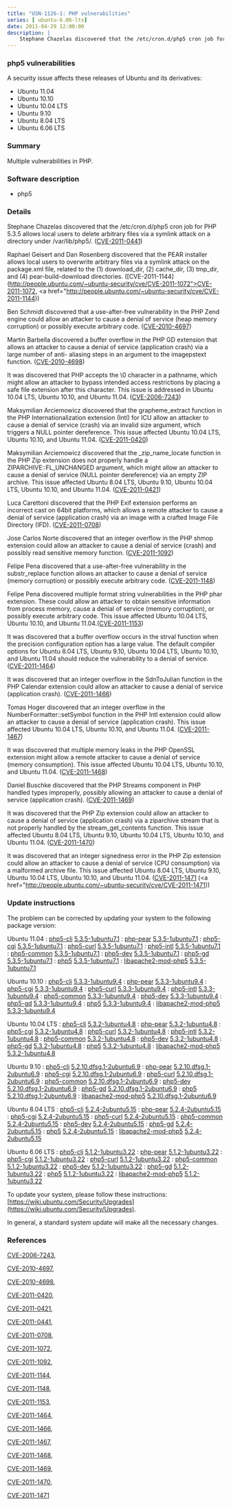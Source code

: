 ```yaml
---
title: "USN-1126-1: PHP vulnerabilities"
series: [ ubuntu-6.06-lts]
date: 2011-04-29 12:00:00
description: |
    Stephane Chazelas discovered that the /etc/cron.d/php5 cron job for PHP 5.3.5 allows local users to delete arbitrary files via a symlink attack on a directory under /var/lib/php5/. ([CVE-2011-0441](http://people.ubuntu.com/~ubuntu-security/cve/CVE-2011-0441))
--- 
```

 
### php5 vulnerabilities

A security issue affects these releases of Ubuntu and its derivatives:

* Ubuntu 11.04
* Ubuntu 10.10
* Ubuntu 10.04 LTS
* Ubuntu 9.10
* Ubuntu 8.04 LTS
* Ubuntu 6.06 LTS

### Summary

Multiple vulnerabilities in PHP. 

### Software description

* php5 

### Details

Stephane Chazelas discovered that the /etc/cron.d/php5 cron job for PHP 5.3.5 allows local users to delete arbitrary files via a symlink attack on a directory under /var/lib/php5/. ([CVE-2011-0441](http://people.ubuntu.com/~ubuntu-security/cve/CVE-2011-0441))

Raphael Geisert and Dan Rosenberg discovered that the PEAR installer allows local users to overwrite arbitrary files via a symlink attack on the package.xml file, related to the (1) download_dir, (2) cache_dir, (3) tmp_dir, and (4) pear-build-download directories. ([CVE-2011-1144](http://people.ubuntu.com/~ubuntu-security/cve/CVE-2011-1072">CVE-2011-1072</a>, <a href="http://people.ubuntu.com/~ubuntu-security/cve/CVE-2011-1144))

Ben Schmidt discovered that a use-after-free vulnerability in the PHP Zend engine could allow an attacker to cause a denial of service (heap memory corruption) or possibly execute arbitrary code. ([CVE-2010-4697](http://people.ubuntu.com/~ubuntu-security/cve/CVE-2010-4697))

Martin Barbella discovered a buffer overflow in the PHP GD extension that allows an attacker to cause a denial of service (application crash) via a large number of anti- aliasing steps in an argument to the imagepstext function. ([CVE-2010-4698](http://people.ubuntu.com/~ubuntu-security/cve/CVE-2010-4698))

It was discovered that PHP accepts the \0 character in a pathname, which might allow an attacker to bypass intended access restrictions by placing a safe file extension after this character. This issue is addressed in Ubuntu 10.04 LTS, Ubuntu 10.10, and Ubuntu 11.04. ([CVE-2006-7243](http://people.ubuntu.com/~ubuntu-security/cve/CVE-2006-7243))

Maksymilian Arciemowicz discovered that the grapheme_extract function in the PHP Internationalization extension (Intl) for ICU allow an attacker to cause a denial of service (crash) via an invalid size argument, which triggers a NULL pointer dereference. This issue affected Ubuntu 10.04 LTS, Ubuntu 10.10, and Ubuntu 11.04. ([CVE-2011-0420](http://people.ubuntu.com/~ubuntu-security/cve/CVE-2011-0420))

Maksymilian Arciemowicz discovered that the _zip_name_locate function in the PHP Zip extension does not properly handle a ZIPARCHIVE::FL_UNCHANGED argument, which might allow an attacker to cause a denial of service (NULL pointer dereference) via an empty ZIP archive. This issue affected Ubuntu 8.04 LTS, Ubuntu 9.10, Ubuntu 10.04 LTS, Ubuntu 10.10, and Ubuntu 11.04. ([CVE-2011-0421](http://people.ubuntu.com/~ubuntu-security/cve/CVE-2011-0421))

Luca Carettoni discovered that the PHP Exif extension performs an incorrect cast on 64bit platforms, which allows a remote attacker to cause a denial of service (application crash) via an image with a crafted Image File Directory (IFD). ([CVE-2011-0708](http://people.ubuntu.com/~ubuntu-security/cve/CVE-2011-0708))

Jose Carlos Norte discovered that an integer overflow in the PHP shmop extension could allow an attacker to cause a denial of service (crash) and possibly read sensitive memory function. ([CVE-2011-1092](http://people.ubuntu.com/~ubuntu-security/cve/CVE-2011-1092))

Felipe Pena discovered that a use-after-free vulnerability in the substr_replace function allows an attacker to cause a denial of service (memory corruption) or possibly execute arbitrary code. ([CVE-2011-1148](http://people.ubuntu.com/~ubuntu-security/cve/CVE-2011-1148))

Felipe Pena discovered multiple format string vulnerabilities in the PHP phar extension. These could allow an attacker to obtain sensitive information from process memory, cause a denial of service (memory corruption), or possibly execute arbitrary code. This issue affected Ubuntu 10.04 LTS, Ubuntu 10.10, and Ubuntu 11.04.([CVE-2011-1153](http://people.ubuntu.com/~ubuntu-security/cve/CVE-2011-1153))

It was discovered that a buffer overflow occurs in the strval function when the precision configuration option has a large value. The default compiler options for Ubuntu 8.04 LTS, Ubuntu 9.10, Ubuntu 10.04 LTS, Ubuntu 10.10, and Ubuntu 11.04 should reduce the vulnerability to a denial of service. ([CVE-2011-1464](http://people.ubuntu.com/~ubuntu-security/cve/CVE-2011-1464))

It was discovered that an integer overflow in the SdnToJulian function in the PHP Calendar extension could allow an attacker to cause a denial of service (application crash). ([CVE-2011-1466](http://people.ubuntu.com/~ubuntu-security/cve/CVE-2011-1466))

Tomas Hoger discovered that an integer overflow in the NumberFormatter::setSymbol function in the PHP Intl extension could allow an attacker to cause a denial of service (application crash). This issue affected Ubuntu 10.04 LTS, Ubuntu 10.10, and Ubuntu 11.04. ([CVE-2011-1467](http://people.ubuntu.com/~ubuntu-security/cve/CVE-2011-1467))

It was discovered that multiple memory leaks in the PHP OpenSSL extension might allow a remote attacker to cause a denial of service (memory consumption). This issue affected Ubuntu 10.04 LTS, Ubuntu 10.10, and Ubuntu 11.04. ([CVE-2011-1468](http://people.ubuntu.com/~ubuntu-security/cve/CVE-2011-1468))

Daniel Buschke discovered that the PHP Streams component in PHP handled types improperly, possibly allowing an attacker to cause a denial of service (application crash). ([CVE-2011-1469](http://people.ubuntu.com/~ubuntu-security/cve/CVE-2011-1469))

It was discovered that the PHP Zip extension could allow an attacker to cause a denial of service (application crash) via a ziparchive stream that is not properly handled by the stream_get_contents function. This issue affected Ubuntu 8.04 LTS, Ubuntu 9.10, Ubuntu 10.04 LTS, Ubuntu 10.10, and Ubuntu 11.04. ([CVE-2011-1470](http://people.ubuntu.com/~ubuntu-security/cve/CVE-2011-1470))

It was discovered that an integer signedness error in the PHP Zip extension could allow an attacker to cause a denial of service (CPU consumption) via a malformed archive file. This issue affected Ubuntu 8.04 LTS, Ubuntu 9.10, Ubuntu 10.04 LTS, Ubuntu 10.10, and Ubuntu 11.04. ([CVE-2011-1471](http://people.ubuntu.com/~ubuntu-security/cve/CVE-2011-1470">CVE-2011-1470</a>) (<a href="http://people.ubuntu.com/~ubuntu-security/cve/CVE-2011-1471)) 

### Update instructions

The problem can be corrected by updating your system to the following package version:

Ubuntu 11.04
 : [php5-cli](https://launchpad.net/ubuntu/+source/php5) <span> [5.3.5-1ubuntu7.1](https://launchpad.net/ubuntu/+source/php5/5.3.5-1ubuntu7.1) </span> 
 : [php-pear](https://launchpad.net/ubuntu/+source/php5) <span> [5.3.5-1ubuntu7.1](https://launchpad.net/ubuntu/+source/php5/5.3.5-1ubuntu7.1) </span> 
 : [php5-cgi](https://launchpad.net/ubuntu/+source/php5) <span> [5.3.5-1ubuntu7.1](https://launchpad.net/ubuntu/+source/php5/5.3.5-1ubuntu7.1) </span> 
 : [php5-curl](https://launchpad.net/ubuntu/+source/php5) <span> [5.3.5-1ubuntu7.1](https://launchpad.net/ubuntu/+source/php5/5.3.5-1ubuntu7.1) </span> 
 : [php5-intl](https://launchpad.net/ubuntu/+source/php5) <span> [5.3.5-1ubuntu7.1](https://launchpad.net/ubuntu/+source/php5/5.3.5-1ubuntu7.1) </span> 
 : [php5-common](https://launchpad.net/ubuntu/+source/php5) <span> [5.3.5-1ubuntu7.1](https://launchpad.net/ubuntu/+source/php5/5.3.5-1ubuntu7.1) </span> 
 : [php5-dev](https://launchpad.net/ubuntu/+source/php5) <span> [5.3.5-1ubuntu7.1](https://launchpad.net/ubuntu/+source/php5/5.3.5-1ubuntu7.1) </span> 
 : [php5-gd](https://launchpad.net/ubuntu/+source/php5) <span> [5.3.5-1ubuntu7.1](https://launchpad.net/ubuntu/+source/php5/5.3.5-1ubuntu7.1) </span> 
 : [php5](https://launchpad.net/ubuntu/+source/php5) <span> [5.3.5-1ubuntu7.1](https://launchpad.net/ubuntu/+source/php5/5.3.5-1ubuntu7.1) </span> 
 : [libapache2-mod-php5](https://launchpad.net/ubuntu/+source/php5) <span> [5.3.5-1ubuntu7.1](https://launchpad.net/ubuntu/+source/php5/5.3.5-1ubuntu7.1) </span> 

Ubuntu 10.10
 : [php5-cli](https://launchpad.net/ubuntu/+source/php5) <span> [5.3.3-1ubuntu9.4](https://launchpad.net/ubuntu/+source/php5/5.3.3-1ubuntu9.4) </span> 
 : [php-pear](https://launchpad.net/ubuntu/+source/php5) <span> [5.3.3-1ubuntu9.4](https://launchpad.net/ubuntu/+source/php5/5.3.3-1ubuntu9.4) </span> 
 : [php5-cgi](https://launchpad.net/ubuntu/+source/php5) <span> [5.3.3-1ubuntu9.4](https://launchpad.net/ubuntu/+source/php5/5.3.3-1ubuntu9.4) </span> 
 : [php5-curl](https://launchpad.net/ubuntu/+source/php5) <span> [5.3.3-1ubuntu9.4](https://launchpad.net/ubuntu/+source/php5/5.3.3-1ubuntu9.4) </span> 
 : [php5-intl](https://launchpad.net/ubuntu/+source/php5) <span> [5.3.3-1ubuntu9.4](https://launchpad.net/ubuntu/+source/php5/5.3.3-1ubuntu9.4) </span> 
 : [php5-common](https://launchpad.net/ubuntu/+source/php5) <span> [5.3.3-1ubuntu9.4](https://launchpad.net/ubuntu/+source/php5/5.3.3-1ubuntu9.4) </span> 
 : [php5-dev](https://launchpad.net/ubuntu/+source/php5) <span> [5.3.3-1ubuntu9.4](https://launchpad.net/ubuntu/+source/php5/5.3.3-1ubuntu9.4) </span> 
 : [php5-gd](https://launchpad.net/ubuntu/+source/php5) <span> [5.3.3-1ubuntu9.4](https://launchpad.net/ubuntu/+source/php5/5.3.3-1ubuntu9.4) </span> 
 : [php5](https://launchpad.net/ubuntu/+source/php5) <span> [5.3.3-1ubuntu9.4](https://launchpad.net/ubuntu/+source/php5/5.3.3-1ubuntu9.4) </span> 
 : [libapache2-mod-php5](https://launchpad.net/ubuntu/+source/php5) <span> [5.3.3-1ubuntu9.4](https://launchpad.net/ubuntu/+source/php5/5.3.3-1ubuntu9.4) </span> 

Ubuntu 10.04 LTS
 : [php5-cli](https://launchpad.net/ubuntu/+source/php5) <span> [5.3.2-1ubuntu4.8](https://launchpad.net/ubuntu/+source/php5/5.3.2-1ubuntu4.8) </span> 
 : [php-pear](https://launchpad.net/ubuntu/+source/php5) <span> [5.3.2-1ubuntu4.8](https://launchpad.net/ubuntu/+source/php5/5.3.2-1ubuntu4.8) </span> 
 : [php5-cgi](https://launchpad.net/ubuntu/+source/php5) <span> [5.3.2-1ubuntu4.8](https://launchpad.net/ubuntu/+source/php5/5.3.2-1ubuntu4.8) </span> 
 : [php5-curl](https://launchpad.net/ubuntu/+source/php5) <span> [5.3.2-1ubuntu4.8](https://launchpad.net/ubuntu/+source/php5/5.3.2-1ubuntu4.8) </span> 
 : [php5-intl](https://launchpad.net/ubuntu/+source/php5) <span> [5.3.2-1ubuntu4.8](https://launchpad.net/ubuntu/+source/php5/5.3.2-1ubuntu4.8) </span> 
 : [php5-common](https://launchpad.net/ubuntu/+source/php5) <span> [5.3.2-1ubuntu4.8](https://launchpad.net/ubuntu/+source/php5/5.3.2-1ubuntu4.8) </span> 
 : [php5-dev](https://launchpad.net/ubuntu/+source/php5) <span> [5.3.2-1ubuntu4.8](https://launchpad.net/ubuntu/+source/php5/5.3.2-1ubuntu4.8) </span> 
 : [php5-gd](https://launchpad.net/ubuntu/+source/php5) <span> [5.3.2-1ubuntu4.8](https://launchpad.net/ubuntu/+source/php5/5.3.2-1ubuntu4.8) </span> 
 : [php5](https://launchpad.net/ubuntu/+source/php5) <span> [5.3.2-1ubuntu4.8](https://launchpad.net/ubuntu/+source/php5/5.3.2-1ubuntu4.8) </span> 
 : [libapache2-mod-php5](https://launchpad.net/ubuntu/+source/php5) <span> [5.3.2-1ubuntu4.8](https://launchpad.net/ubuntu/+source/php5/5.3.2-1ubuntu4.8) </span> 

Ubuntu 9.10
 : [php5-cli](https://launchpad.net/ubuntu/+source/php5) <span> [5.2.10.dfsg.1-2ubuntu6.9](https://launchpad.net/ubuntu/+source/php5/5.2.10.dfsg.1-2ubuntu6.9) </span> 
 : [php-pear](https://launchpad.net/ubuntu/+source/php5) <span> [5.2.10.dfsg.1-2ubuntu6.9](https://launchpad.net/ubuntu/+source/php5/5.2.10.dfsg.1-2ubuntu6.9) </span> 
 : [php5-cgi](https://launchpad.net/ubuntu/+source/php5) <span> [5.2.10.dfsg.1-2ubuntu6.9](https://launchpad.net/ubuntu/+source/php5/5.2.10.dfsg.1-2ubuntu6.9) </span> 
 : [php5-curl](https://launchpad.net/ubuntu/+source/php5) <span> [5.2.10.dfsg.1-2ubuntu6.9](https://launchpad.net/ubuntu/+source/php5/5.2.10.dfsg.1-2ubuntu6.9) </span> 
 : [php5-common](https://launchpad.net/ubuntu/+source/php5) <span> [5.2.10.dfsg.1-2ubuntu6.9](https://launchpad.net/ubuntu/+source/php5/5.2.10.dfsg.1-2ubuntu6.9) </span> 
 : [php5-dev](https://launchpad.net/ubuntu/+source/php5) <span> [5.2.10.dfsg.1-2ubuntu6.9](https://launchpad.net/ubuntu/+source/php5/5.2.10.dfsg.1-2ubuntu6.9) </span> 
 : [php5-gd](https://launchpad.net/ubuntu/+source/php5) <span> [5.2.10.dfsg.1-2ubuntu6.9](https://launchpad.net/ubuntu/+source/php5/5.2.10.dfsg.1-2ubuntu6.9) </span> 
 : [php5](https://launchpad.net/ubuntu/+source/php5) <span> [5.2.10.dfsg.1-2ubuntu6.9](https://launchpad.net/ubuntu/+source/php5/5.2.10.dfsg.1-2ubuntu6.9) </span> 
 : [libapache2-mod-php5](https://launchpad.net/ubuntu/+source/php5) <span> [5.2.10.dfsg.1-2ubuntu6.9](https://launchpad.net/ubuntu/+source/php5/5.2.10.dfsg.1-2ubuntu6.9) </span> 

Ubuntu 8.04 LTS
 : [php5-cli](https://launchpad.net/ubuntu/+source/php5) <span> [5.2.4-2ubuntu5.15](https://launchpad.net/ubuntu/+source/php5/5.2.4-2ubuntu5.15) </span> 
 : [php-pear](https://launchpad.net/ubuntu/+source/php5) <span> [5.2.4-2ubuntu5.15](https://launchpad.net/ubuntu/+source/php5/5.2.4-2ubuntu5.15) </span> 
 : [php5-cgi](https://launchpad.net/ubuntu/+source/php5) <span> [5.2.4-2ubuntu5.15](https://launchpad.net/ubuntu/+source/php5/5.2.4-2ubuntu5.15) </span> 
 : [php5-curl](https://launchpad.net/ubuntu/+source/php5) <span> [5.2.4-2ubuntu5.15](https://launchpad.net/ubuntu/+source/php5/5.2.4-2ubuntu5.15) </span> 
 : [php5-common](https://launchpad.net/ubuntu/+source/php5) <span> [5.2.4-2ubuntu5.15](https://launchpad.net/ubuntu/+source/php5/5.2.4-2ubuntu5.15) </span> 
 : [php5-dev](https://launchpad.net/ubuntu/+source/php5) <span> [5.2.4-2ubuntu5.15](https://launchpad.net/ubuntu/+source/php5/5.2.4-2ubuntu5.15) </span> 
 : [php5-gd](https://launchpad.net/ubuntu/+source/php5) <span> [5.2.4-2ubuntu5.15](https://launchpad.net/ubuntu/+source/php5/5.2.4-2ubuntu5.15) </span> 
 : [php5](https://launchpad.net/ubuntu/+source/php5) <span> [5.2.4-2ubuntu5.15](https://launchpad.net/ubuntu/+source/php5/5.2.4-2ubuntu5.15) </span> 
 : [libapache2-mod-php5](https://launchpad.net/ubuntu/+source/php5) <span> [5.2.4-2ubuntu5.15](https://launchpad.net/ubuntu/+source/php5/5.2.4-2ubuntu5.15) </span> 

Ubuntu 6.06 LTS
 : [php5-cli](https://launchpad.net/ubuntu/+source/php5) <span> [5.1.2-1ubuntu3.22](https://launchpad.net/ubuntu/+source/php5/5.1.2-1ubuntu3.22) </span> 
 : [php-pear](https://launchpad.net/ubuntu/+source/php5) <span> [5.1.2-1ubuntu3.22](https://launchpad.net/ubuntu/+source/php5/5.1.2-1ubuntu3.22) </span> 
 : [php5-cgi](https://launchpad.net/ubuntu/+source/php5) <span> [5.1.2-1ubuntu3.22](https://launchpad.net/ubuntu/+source/php5/5.1.2-1ubuntu3.22) </span> 
 : [php5-curl](https://launchpad.net/ubuntu/+source/php5) <span> [5.1.2-1ubuntu3.22](https://launchpad.net/ubuntu/+source/php5/5.1.2-1ubuntu3.22) </span> 
 : [php5-common](https://launchpad.net/ubuntu/+source/php5) <span> [5.1.2-1ubuntu3.22](https://launchpad.net/ubuntu/+source/php5/5.1.2-1ubuntu3.22) </span> 
 : [php5-dev](https://launchpad.net/ubuntu/+source/php5) <span> [5.1.2-1ubuntu3.22](https://launchpad.net/ubuntu/+source/php5/5.1.2-1ubuntu3.22) </span> 
 : [php5-gd](https://launchpad.net/ubuntu/+source/php5) <span> [5.1.2-1ubuntu3.22](https://launchpad.net/ubuntu/+source/php5/5.1.2-1ubuntu3.22) </span> 
 : [php5](https://launchpad.net/ubuntu/+source/php5) <span> [5.1.2-1ubuntu3.22](https://launchpad.net/ubuntu/+source/php5/5.1.2-1ubuntu3.22) </span> 
 : [libapache2-mod-php5](https://launchpad.net/ubuntu/+source/php5) <span> [5.1.2-1ubuntu3.22](https://launchpad.net/ubuntu/+source/php5/5.1.2-1ubuntu3.22) </span> 

To update your system, please follow these instructions: [https://wiki.ubuntu.com/Security/Upgrades](https://wiki.ubuntu.com/Security/Upgrades).

In general, a standard system update will make all the necessary changes. 

### References

 [CVE-2006-7243](http://people.ubuntu.com/~ubuntu-security/cve/CVE-2006-7243), 

 [CVE-2010-4697](http://people.ubuntu.com/~ubuntu-security/cve/CVE-2010-4697), 

 [CVE-2010-4698](http://people.ubuntu.com/~ubuntu-security/cve/CVE-2010-4698), 

 [CVE-2011-0420](http://people.ubuntu.com/~ubuntu-security/cve/CVE-2011-0420), 

 [CVE-2011-0421](http://people.ubuntu.com/~ubuntu-security/cve/CVE-2011-0421), 

 [CVE-2011-0441](http://people.ubuntu.com/~ubuntu-security/cve/CVE-2011-0441), 

 [CVE-2011-0708](http://people.ubuntu.com/~ubuntu-security/cve/CVE-2011-0708), 

 [CVE-2011-1072](http://people.ubuntu.com/~ubuntu-security/cve/CVE-2011-1072), 

 [CVE-2011-1092](http://people.ubuntu.com/~ubuntu-security/cve/CVE-2011-1092), 

 [CVE-2011-1144](http://people.ubuntu.com/~ubuntu-security/cve/CVE-2011-1144), 

 [CVE-2011-1148](http://people.ubuntu.com/~ubuntu-security/cve/CVE-2011-1148), 

 [CVE-2011-1153](http://people.ubuntu.com/~ubuntu-security/cve/CVE-2011-1153), 

 [CVE-2011-1464](http://people.ubuntu.com/~ubuntu-security/cve/CVE-2011-1464), 

 [CVE-2011-1466](http://people.ubuntu.com/~ubuntu-security/cve/CVE-2011-1466), 

 [CVE-2011-1467](http://people.ubuntu.com/~ubuntu-security/cve/CVE-2011-1467), 

 [CVE-2011-1468](http://people.ubuntu.com/~ubuntu-security/cve/CVE-2011-1468), 

 [CVE-2011-1469](http://people.ubuntu.com/~ubuntu-security/cve/CVE-2011-1469), 

 [CVE-2011-1470](http://people.ubuntu.com/~ubuntu-security/cve/CVE-2011-1470), 

 [CVE-2011-1471](http://people.ubuntu.com/~ubuntu-security/cve/CVE-2011-1471)
 
